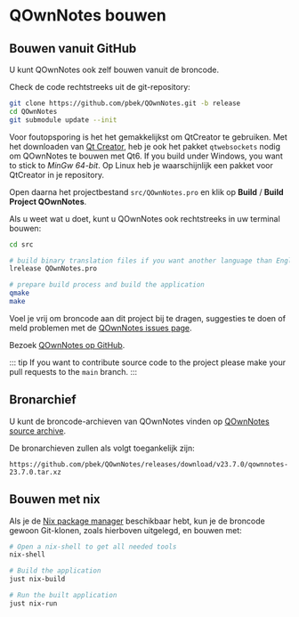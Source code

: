 # QOwnNotes bouwen

## Bouwen vanuit GitHub

U kunt QOwnNotes ook zelf bouwen vanuit de broncode.

Check de code rechtstreeks uit de git-repository:

```bash
git clone https://github.com/pbek/QOwnNotes.git -b release
cd QOwnNotes
git submodule update --init
```

Voor foutopsporing is het het gemakkelijkst om QtCreator te gebruiken. Met het downloaden van [Qt Creator](https://www.qt.io/download-qt-installer-oss), heb je ook het pakket `qtwebsockets` nodig om QOwnNotes te bouwen met Qt6. If you build under Windows, you want to stick to _MinGw 64-bit_. Op Linux heb je waarschijnlijk een pakket voor QtCreator in je repository.

Open daarna het projectbestand `src/QOwnNotes.pro` en klik op **Build** / **Build Project QOwnNotes**.

Als u weet wat u doet, kunt u QOwnNotes ook rechtstreeks in uw terminal bouwen:

```bash
cd src

# build binary translation files if you want another language than English
lrelease QOwnNotes.pro

# prepare build process and build the application
qmake
make
```

Voel je vrij om broncode aan dit project bij te dragen, suggesties te doen of meld problemen met de [QOwnNotes issues page](https://github.com/pbek/QOwnNotes/issues).

Bezoek [QOwnNotes op GitHub](https://github.com/pbek/QOwnNotes).

::: tip
If you want to contribute source code to the project please make your pull requests to the `main` branch.
:::

## Bronarchief

U kunt de broncode-archieven van QOwnNotes vinden op [QOwnNotes source archive](https://github.com/pbek/QOwnNotes/releases).

De bronarchieven zullen als volgt toegankelijk zijn:

`https://github.com/pbek/QOwnNotes/releases/download/v23.7.0/qownnotes-23.7.0.tar.xz`

## Bouwen met nix

Als je de [Nix package manager](https://nixos.org/download/) beschikbaar hebt, kun je de broncode gewoon Git-klonen, zoals hierboven uitgelegd, en bouwen met:

```bash
# Open a nix-shell to get all needed tools
nix-shell

# Build the application
just nix-build

# Run the built application
just nix-run
```
